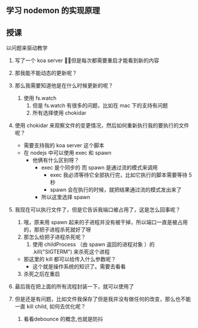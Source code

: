 ## 学习 nodemon 的实现原理


## 授课
以问题来驱动教学

1. 写了一个 koa server ，但是每次都需要重启才能看到新的内容
2. 那我能不能动态的更新呢？
3. 那么我需要知道他是在什么时候更新的呢？
   1. 使用 fs.watch
      1. 但是 fs.watch 有很多的问题，比如在 mac 下的支持有问题
      2. 所有选择使用 chokidar 

4. 使用 chokidar 来观察文件的变更情况，然后如何重新执行我的要执行的文件呢？
   - 需要支持我的 koa server 这个脚本
   - 在 nodejs 中可以使用 exec 和 spawn 
     - 他俩有什么区别呀？
       - exec 是个同步的 而 spawn 是通过流的模式来调用
         - exec 我必须等待它全部执行完，比如它执行的脚本需要等待 5秒
         - spawn 会在执行的时候，就把结果通过流的模式发出来了
       - 所以这里选择 spawn

5. 我现在可以执行文件了，但是它告诉我端口被占用了，这是怎么回事呢？
   1. 哦，原来用 spawn 起来的子进程并没有被干掉，所以端口一直是被占用的，那把子进程杀死就好了呀
   2. 那怎么给把子进程杀死呢？
      1. 使用 childProcess （由 spawn 返回的进程对象 ）的 .kill("SIGTERM") 来杀死这个进程
	- 那这里的 kill 都可以给传入什么参数呢？
      	- 这个就是操作系统的知识了。需要去看看
   3. 杀死之后在重启


6. 最后我在把上面的所有流程封装一下，就可以使用了
7. 但是还是有问题，比如文件我保存了但是我并没有做任何的改变，那么也不能一直 kill child, 如何去优化呢？
   1. 看看debounce 的概念,也就是防抖
